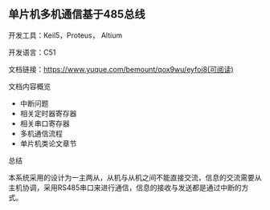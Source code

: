 ## 单片机多机通信基于485总线

开发工具：Keil5，Proteus， Altium

开发语言：C51

文档链接：https://www.yuque.com/bemount/qox9wu/eyfoi8(可阅读)

文档内容概览

- 中断问题
- 相关定时器寄存器
- 相关串口寄存器
- 多机通信流程
- 单片机类论文章节

总结

本系统采用的设计为一主两从，从机与从机之间不能直接交流，信息的交流需要从主机协调，采用RS485串口来进行通信，信息的接收与发送都是通过中断的方式。


